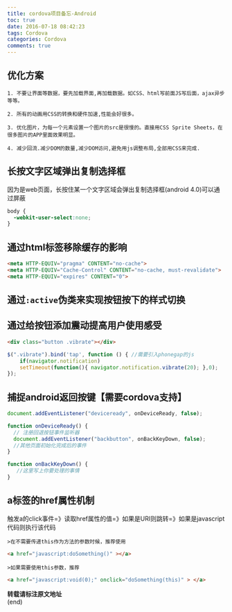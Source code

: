 ```yaml
---
title: cordova项目备忘-Android
toc: true
date: 2016-07-18 08:42:23
tags: Cordova
categories: Cordova
comments: true
---
```


## 优化方案

    1. 不要让界面等数据，要先加载界面,再加载数据。如CSS、html写前面JS写后面，ajax异步等等。

    2. 所有的动画用CSS的转换和硬件加速,性能会好很多。

    3. 优化图片，为每一个元素设置一个图片的src是很慢的。直接用CSS Sprite Sheets，在很多图片的APP里面效果明显。

    4. 减少回流.减少DOM的数量,减少DOM访问,避免用js调整布局,全部用CSS来完成.
<!-- more -->
## 长按文字区域弹出复制选择框

因为是web页面，长按住某一个文字区域会弹出复制选择框(android 4.0)可以通过屏蔽
```css
body {
  -webkit-user-select:none;   
}
```

## 通过html标签移除缓存的影响
```html
<meta HTTP-EQUIV="pragma" CONTENT="no-cache">
<meta HTTP-EQUIV="Cache-Control" CONTENT="no-cache, must-revalidate">
<meta HTTP-EQUIV="expires" CONTENT="0">
```

## 通过`:active`伪类来实现按钮按下的样式切换


## 通过给按钮添加震动提高用户使用感受
```html
<div class="button .vibrate"></div>
```
```js
$(".vibrate").bind('tap', function () { //需要引入phonegap的js
    if(navigator.notification)                       
    setTimeout(function(){ navigator.notification.vibrate(20); },0);
});
```
## 捕捉android返回按键【需要cordova支持】
```js
document.addEventListener("deviceready", onDeviceReady, false);

function onDeviceReady() {
  // 注册回退按钮事件监听器
  document.addEventListener("backbutton", onBackKeyDown, false);
  //其他页面初始化完成后的事件
}

function onBackKeyDown() {
   //这里写上你要处理的事情
}
```

## a标签的href属性机制

触发a的click事件=》读取href属性的值=》如果是URI则跳转=》如果是javascript代码则执行该代码

    >在不需要传递this作为方法的参数时候，推荐使用
```html
<a href="javascript:doSomething()" ></a>
```
    >如果需要使用this参数，推荐
```html
<a href="javascript:void(0);" onclick="doSomething(this)" > </a>
```

**转载请标注原文地址**                           
(end)